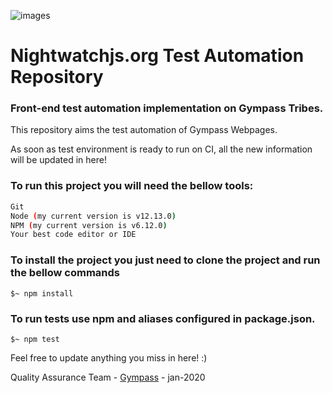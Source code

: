  ![images](https://www.swtestacademy.com/wp-content/uploads/2019/08/nightwatch.js-logo-2.png)
# Nightwatchjs.org Test Automation Repository

<h3>Front-end test automation implementation on Gympass Tribes.</h3>

This repository aims the test automation of Gympass Webpages. 

As soon as test environment is ready to run on CI, all the new information will be updated in here!

### To run this project you will need the bellow tools:
```bash
Git
Node (my current version is v12.13.0)
NPM (my current version is v6.12.0)
Your best code editor or IDE
```

### To install the project you just need to clone the project and run the bellow commands 

```terminal
$~ npm install
```

### To run tests use npm and aliases configured in package.json.
```terminal
$~ npm test
```

Feel free to update anything you miss in here! :)

Quality Assurance Team - [Gympass](https://gympas.com/) - jan-2020
